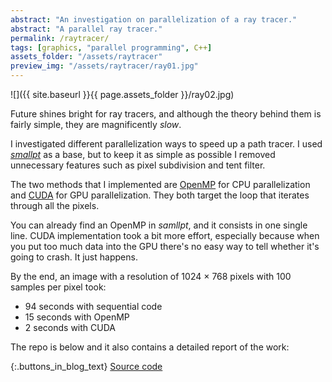```yaml
---
abstract: "An investigation on parallelization of a ray tracer."
abstract: "A parallel ray tracer."
permalink: /raytracer/
tags: [graphics, "parallel programming", C++]
assets_folder: "/assets/raytracer"
preview_img: "/assets/raytracer/ray01.jpg"
---
```


![]({{ site.baseurl }}{{ page.assets_folder }}/ray02.jpg)

Future shines bright for ray tracers, and although the theory behind them is fairly simple, they are magnificently *slow*.

<!--<div style="background-color: red; height: 40px; width: calc(100vw - 40px); position: relative; left: 50%; margin-left: calc(-50vw + 20px); margin-bottom: 2.8em; margin-top: 2.8em;">
</div>-->

I investigated different parallelization ways to speed up a path tracer. I used *[smallpt](http://www.kevinbeason.com/smallpt/)* as a base, but to keep it as simple as possible I removed unnecessary features such as pixel subdivision and tent filter.

The two methods that I implemented are [OpenMP](https://www.openmp.org/) for CPU parallelization and [CUDA](https://developer.nvidia.com/cuda-zone) for GPU parallelization. They both target the loop that iterates through all the pixels.

You can already find an OpenMP in *samllpt*, and it consists in one single line. CUDA implementation took a bit more effort, especially because when you put too much data into the GPU there's no easy way to tell whether it's going to crash. It just happens.

By the end, an image with a resolution of 1024 &#215; 768 pixels with 100 samples per pixel took:

* 94 seconds with sequential code
* 15 seconds with OpenMP
* 2 seconds with CUDA

The repo is below and it also contains a detailed report of the work:

{:.buttons_in_blog_text}
[Source code](https://github.com/marcomoroni/set10108)
